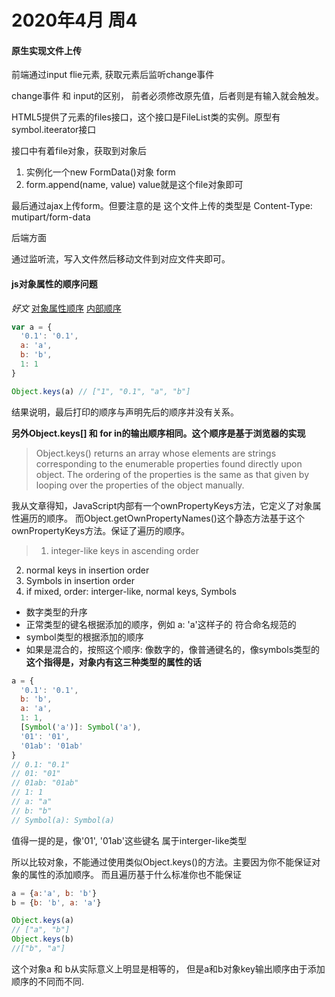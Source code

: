 # 2020年4月 周4

#### 原生实现文件上传

前端通过input flie元素, 获取元素后监听change事件

change事件 和 input的区别， 前者必须修改原先值，后者则是有输入就会触发。

HTML5提供了元素的files接口，这个接口是FileList类的实例。原型有symbol.iteerator接口

接口中有着file对象，获取到对象后

1. 实例化一个new FormData()对象   form
2. form.append(name, value) value就是这个file对象即可

最后通过ajax上传form。但要注意的是 这个文件上传的类型是 Content-Type: mutipart/form-data

后端方面

通过监听流，写入文件然后移动文件到对应文件夹即可。

#### js对象属性的顺序问题

*好文*
[对象属性顺序](https://juejin.im/post/5c88ce0e5188257f882f0ef8)
[内部顺序](https://www.stefanjudis.com/today-i-learned/property-order-is-predictable-in-javascript-objects-since-es2015/)

```js
var a = {
  '0.1': '0.1',
  a: 'a',
  b: 'b',
  1: 1
}

Object.keys(a) // ["1", "0.1", "a", "b"]
```

结果说明，最后打印的顺序与声明先后的顺序并没有关系。

**另外Object.keys[] 和 for in的输出顺序相同。这个顺序是基于浏览器的实现**

> Object.keys() returns an array whose elements are strings corresponding to the enumerable properties found directly upon object. The ordering of the properties is the same as that given by looping over the properties of the object manually.



我从文章得知，JavaScript内部有一个ownPropertyKeys方法，它定义了对象属性遍历的顺序。
而Object.getOwnPropertyNames()这个静态方法基于这个ownPropertyKeys方法。保证了遍历的顺序。

> 1. integer-like keys in ascending order
  2. normal keys in insertion order
  3. Symbols in insertion order
  4. if mixed, order: interger-like, normal keys, Symbols

* 数字类型的升序
* 正常类型的键名根据添加的顺序，例如 a: 'a'这样子的 符合命名规范的
* symbol类型的根据添加的顺序
* 如果是混合的，按照这个顺序: 像数字的，像普通键名的，像symbols类型的 **这个指得是，对象内有这三种类型的属性的话**

```js
a = {
  '0.1': '0.1',
  b: 'b',
  a: 'a',
  1: 1,
  [Symbol('a')]: Symbol('a'),
  '01': '01',
  '01ab': '01ab'  
}
// 0.1: "0.1"
// 01: "01"
// 01ab: "01ab"
// 1: 1
// a: "a"
// b: "b"
// Symbol(a): Symbol(a)
```

值得一提的是，像'01', '01ab'这些键名 属于interger-like类型

所以比较对象，不能通过使用类似Object.keys()的方法。主要因为你不能保证对象的属性的添加顺序。
而且遍历基于什么标准你也不能保证

```js
a = {a:'a', b: 'b'}
b = {b: 'b', a: 'a'}

Object.keys(a)
// ["a", "b"]
Object.keys(b)
//["b", "a"]
```

这个对象a 和 b从实际意义上明显是相等的， 但是a和b对象key输出顺序由于添加顺序的不同而不同.

